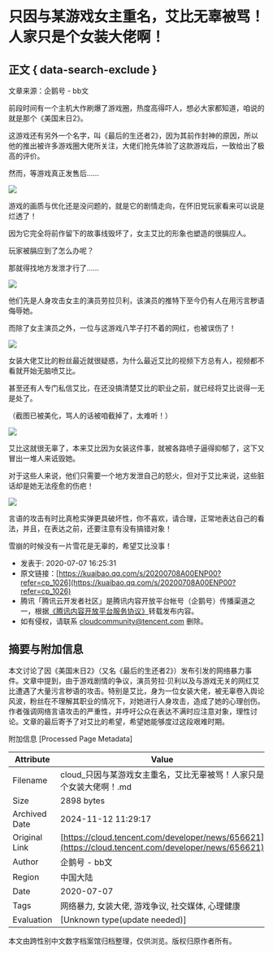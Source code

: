 # 只因与某游戏女主重名，艾比无辜被骂！人家只是个女装大佬啊！

## 正文 { data-search-exclude }


文章来源：企鹅号 - bb文

前段时间有一个主机大作刷爆了游戏圈，热度高得吓人，想必大家都知道，咱说的就是那个《美国末日2》。

这游戏还有另外一个名字，叫《最后的生还者2》，因为其前作封神的原因，所以他的推出被许多游戏圈大佬所关注，大佬们抢先体验了这款游戏后，一致给出了极高的评价。

然而，等游戏真正发售后……

![](https://ask.qcloudimg.com/http-save/developer-news/t9gz8lwgy8.jpeg?imageView2/2/w/2560/h/7000)

游戏的画质与优化还是没问题的，就是它的剧情走向，在怀旧党玩家看来可以说是烂透了！

因为它完全将前作留下的故事线毁坏了，女主艾比的形象也塑造的很膈应人。

玩家被膈应到了怎么办呢？

那就得找地方发泄才行了……

![](https://ask.qcloudimg.com/http-save/developer-news/qfa5q61szr.jpeg?imageView2/2/w/2560/h/7000)

他们先是人身攻击女主的演员劳拉贝利，该演员的推特下至今仍有人在用污言秽语侮辱她。

而除了女主演员之外，一位与这游戏八竿子打不着的网红，也被误伤了！

![](https://ask.qcloudimg.com/http-save/developer-news/p6qz4om9yi.jpeg?imageView2/2/w/2560/h/7000)

女装大佬艾比的粉丝最近就很疑惑，为什么最近艾比的视频下方总有人，视频都不看就开始无脑喷艾比。

甚至还有人专门私信艾比，在还没搞清楚艾比的职业之前，就已经将艾比说得一无是处了。

（截图已被美化，骂人的话被咱截掉了，太难听！）

![](https://ask.qcloudimg.com/http-save/developer-news/3r2b1xlm35.jpeg?imageView2/2/w/2560/h/7000)

艾比这就很无辜了，本来艾比因为女装这件事，就被各路喷子逼得抑郁了，这下又冒出一堆人来诋毁她。

对于这些人来说，他们只需要一个地方发泄自己的怒火，但对于艾比来说，这些脏话却是她无法痊愈的伤疤！

![](https://ask.qcloudimg.com/http-save/developer-news/hvpoxfmyoc.jpeg?imageView2/2/w/2560/h/7000)

言语的攻击有时比真枪实弹更具破坏性，你不喜欢，请合理，正常地表达自己的看法，并且，在表达之前，还要注意有没有搞错对象！

雪崩的时候没有一片雪花是无辜的，希望艾比没事！

-   发表于: 2020-07-07 16:25:31
-   原文链接：[https://kuaibao.qq.com/s/20200708A00ENP00?refer=cp_1026](https://kuaibao.qq.com/s/20200708A00ENP00?refer=cp_1026)
-   腾讯「腾讯云开发者社区」是腾讯内容开放平台帐号（企鹅号）传播渠道之一，根据[《腾讯内容开放平台服务协议》](https://om.qq.com/notice/a/20160429/047194.htm)转载发布内容。
-   如有侵权，请联系 cloudcommunity@tencent.com 删除。

## 摘要与附加信息

<!-- tcd_abstract -->
本文讨论了因《美国末日2》（又名《最后的生还者2》）发布引发的网络暴力事件。文章中提到，由于游戏剧情的争议，演员劳拉·贝利以及与游戏无关的网红艾比遭遇了大量污言秽语的攻击。特别是艾比，身为一位女装大佬，被无辜卷入舆论风波，粉丝在不理解其职业的情况下，对她进行人身攻击，造成了她的心理创伤。作者强调网络言语攻击的严重性，并呼吁公众在表达不满时应注意对象，理性讨论。文章的最后寄予了对艾比的希望，希望她能够度过这段艰难时期。
<!-- tcd_abstract_end -->

附加信息 [Processed Page Metadata]

| Attribute       | Value                                  |
|-----------------|----------------------------------------|
| Filename        | cloud_只因与某游戏女主重名，艾比无辜被骂！人家只是个女装大佬啊！.md                             |
| Size            | 2898 bytes                           |
| Archived Date   | 2024-11-12 11:29:17                             |
| Original Link   | [https://cloud.tencent.com/developer/news/656621](https://cloud.tencent.com/developer/news/656621)                       |
| Author          | 企鹅号 - bb文                               |
| Region          | 中国大陆                               |
| Date            | 2020-07-07                                 |
| Tags            | 网络暴力, 女装大佬, 游戏争议, 社交媒体, 心理健康                                 |
| Evaluation            | [Unknown type(update needed)]                                 |
<!-- tcd_table_end -->

本文由跨性别中文数字档案馆归档整理，仅供浏览。版权归原作者所有。
